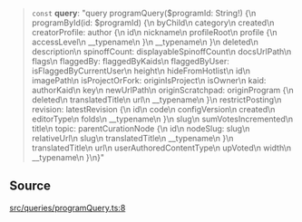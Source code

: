 > `const` **query**: "query programQuery($programId: String!) \{\n  programById(id: $programId) \{\n    byChild\n    category\n    created\n    creatorProfile: author \{\n      id\n      nickname\n      profileRoot\n      profile \{\n        accessLevel\n        \_\_typename\n      \}\n      \_\_typename\n    \}\n    deleted\n    description\n    spinoffCount: displayableSpinoffCount\n    docsUrlPath\n    flags\n    flaggedBy: flaggedByKaids\n    flaggedByUser: isFlaggedByCurrentUser\n    height\n    hideFromHotlist\n    id\n    imagePath\n    isProjectOrFork: originIsProject\n    isOwner\n    kaid: authorKaid\n    key\n    newUrlPath\n    originScratchpad: originProgram \{\n      deleted\n      translatedTitle\n      url\n      \_\_typename\n    \}\n    restrictPosting\n    revision: latestRevision \{\n      id\n      code\n      configVersion\n      created\n      editorType\n      folds\n      \_\_typename\n    \}\n    slug\n    sumVotesIncremented\n    title\n    topic: parentCurationNode \{\n      id\n      nodeSlug: slug\n      relativeUrl\n      slug\n      translatedTitle\n      \_\_typename\n    \}\n    translatedTitle\n    url\n    userAuthoredContentType\n    upVoted\n    width\n    \_\_typename\n  \}\n\}"

## Source

[src/queries/programQuery.ts:8](https://github.com/bhavjitChauhan/khan-api/blob/214cc6672777162cd3ec638a3ad3a22f7fe37e04/src/queries/programQuery.ts#L8)
